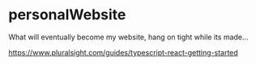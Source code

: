 ﻿# personalWebsite  
 What will eventually become my website, hang on tight while its made...  
   
https://www.pluralsight.com/guides/typescript-react-getting-started
